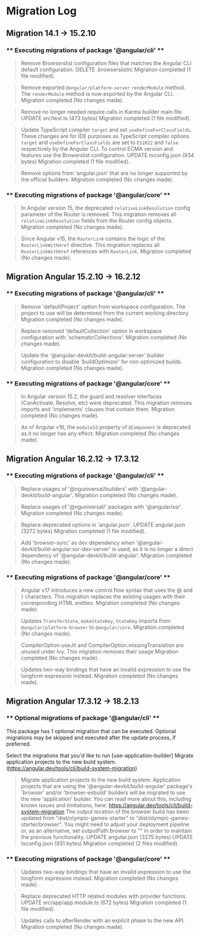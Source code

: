 # Migration Log

## Migration 14.1 -> 15.2.10

### ** Executing migrations of package '@angular/cli' **

> Remove Browserslist configuration files that matches the Angular CLI default configuration.
DELETE .browserslistrc
Migration completed (1 file modified).

> Remove exported `@angular/platform-server` `renderModule` method.
The `renderModule` method is now exported by the Angular CLI.
Migration completed (No changes made).

> Remove no longer needed require calls in Karma builder main file.
UPDATE src/test.ts (473 bytes)
Migration completed (1 file modified).

> Update TypeScript compiler `target` and set `useDefineForClassFields`.
These changes are for IDE purposes as TypeScript compiler options `target` and `useDefineForClassFields` are set to `ES2022` and `false` respectively by the Angular CLI.
To control ECMA version and features use the Browerslist configuration.
UPDATE tsconfig.json (934 bytes)
Migration completed (1 file modified).

> Remove options from 'angular.json' that are no longer supported by the official builders.
Migration completed (No changes made).

### ** Executing migrations of package '@angular/core' **

> In Angular version 15, the deprecated `relativeLinkResolution` config parameter of the Router is removed.
This migration removes all `relativeLinkResolution` fields from the Router config objects.
Migration completed (No changes made).

> Since Angular v15, the `RouterLink` contains the logic of the `RouterLinkWithHref` directive.
This migration replaces all `RouterLinkWithHref` references with `RouterLink`.
Migration completed (No changes made).

## Migration Angular 15.2.10 -> 16.2.12
### ** Executing migrations of package '@angular/cli' **

> Remove 'defaultProject' option from workspace configuration.
The project to use will be determined from the current working directory.
Migration completed (No changes made).

> Replace removed 'defaultCollection' option in workspace configuration with 'schematicCollections'.
Migration completed (No changes made).

> Update the '@angular-devkit/build-angular:server' builder configuration to disable 'buildOptimizer' for non optimized builds.
Migration completed (No changes made).

### ** Executing migrations of package '@angular/core' **

> In Angular version 15.2, the guard and resolver interfaces (CanActivate, Resolve, etc) were deprecated.
This migration removes imports and 'implements' clauses that contain them.
Migration completed (No changes made).

> As of Angular v16, the `moduleId` property of `@Component` is deprecated as it no longer has any effect.
Migration completed (No changes made).

## Migration Angular 16.2.12 -> 17.3.12

### ** Executing migrations of package '@angular/cli' **

> Replace usages of '@nguniversal/builders' with '@angular-devkit/build-angular'.
Migration completed (No changes made).

> Replace usages of '@nguniversal/' packages with '@angular/ssr'.
Migration completed (No changes made).

> Replace deprecated options in 'angular.json'.
UPDATE angular.json (3272 bytes)
Migration completed (1 file modified).

> Add 'browser-sync' as dev dependency when '@angular-devkit/build-angular:ssr-dev-server' is used, as it is no longer a direct dependency of '@angular-devkit/build-angular'.
Migration completed (No changes made).

### ** Executing migrations of package '@angular/core' **

> Angular v17 introduces a new control flow syntax that uses the @ and } characters.
This migration replaces the existing usages with their corresponding HTML entities.
Migration completed (No changes made).

> Updates `TransferState`, `makeStateKey`, `StateKey` imports from `@angular/platform-browser` to `@angular/core`.
Migration completed (No changes made).

> CompilerOption.useJit and CompilerOption.missingTranslation are unused under Ivy.
This migration removes their usage
Migration completed (No changes made).

> Updates two-way bindings that have an invalid expression to use the longform expression instead.
Migration completed (No changes made).


## Migration Angular 17.3.12 -> 18.2.13

### ** Optional migrations of package '@angular/cli' **

This package has 1 optional migration that can be executed.
Optional migrations may be skipped and executed after the update process, if preferred.

Select the migrations that you'd like to run [use-application-builder] Migrate application projects to the new build system. (https://angular.dev/tools/cli/build-system-migration)

> Migrate application projects to the new build system.
Application projects that are using the '@angular-devkit/build-angular' package's 'browser' and/or 'browser-esbuild' builders will be migrated to use the new 'application' builder.
You can read more about this, including known issues and limitations, here: https://angular.dev/tools/cli/build-system-migration
The output location of the browser build has been updated from "dist/olympic-games-starter" to "dist/olympic-games-starter/browser". You might need to adjust your deployment pipeline or, as an alternative, set outputPath.browser to "" in order to maintain the previous functionality.
UPDATE angular.json (3275 bytes)
UPDATE tsconfig.json (931 bytes)
Migration completed (2 files modified).

### ** Executing migrations of package '@angular/core' **

> Updates two-way bindings that have an invalid expression to use the longform expression instead.
Migration completed (No changes made).

> Replace deprecated HTTP related modules with provider functions.
UPDATE src/app/app.module.ts (672 bytes)
Migration completed (1 file modified).

> Updates calls to afterRender with an explicit phase to the new API.
Migration completed (No changes made).
